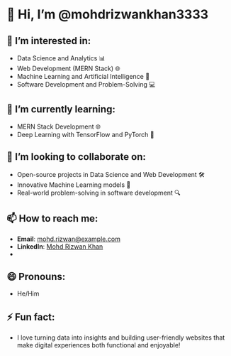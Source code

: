 # 👋 Hi, I’m @mohdrizwankhan3333

## 👀 I’m interested in:
- Data Science and Analytics 📊
- Web Development (MERN Stack) 🌐
- Machine Learning and Artificial Intelligence 🤖
- Software Development and Problem-Solving 💻

## 🌱 I’m currently learning:
- MERN Stack Development 🌐
- Deep Learning with TensorFlow and PyTorch 🧠

## 💞️ I’m looking to collaborate on:
- Open-source projects in Data Science and Web Development 🛠️
- Innovative Machine Learning models 🚀
- Real-world problem-solving in software development 🔍

## 📫 How to reach me:
- **Email**: mohd.rizwan@example.com
- **LinkedIn**: [Mohd Rizwan Khan](https://www.linkedin.com/in/mohdrizwankhan3333/)
- 
## 😄 Pronouns:
- He/Him

## ⚡ Fun fact:
- I love turning data into insights and building user-friendly websites that make digital experiences both functional and enjoyable!
